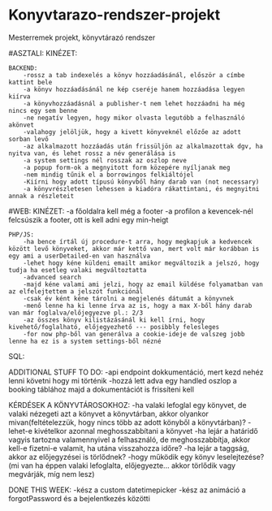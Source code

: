 # Konyvtarazo-rendszer-projekt
Mesterremek projekt, könyvtárazó rendszer


#ASZTALI:
    KINÉZET:

    BACKEND:
        -rossz a tab indexelés a könyv hozzáadásánál, először a címbe kattint bele
        -a könyv hozzáadásánál ne kép cseréje hanem hozzáadása legyen kiírva
        -a könyvhozzáadásnál a publisher-t nem lehet hozzáadni ha még nincs egy sem benne
        -ne negatív legyen, hogy mikor olvasta legutóbb a felhasználó akönvet
        -valahogy jelöljük, hogy a kivett könyveknél előzőe az adott sorban levő
        -az alkalmazott hozzáadás után frissüljön az alkalmazottak dgv, ha nyitva van, és lehet rossz a név generálása is
        -a system settings nél rosszak az oszlop neve
        -a popup form-ok a megnyitott form közepére nyíljanak meg
        -nem mindig tűnik el a borrowingos felkiáltójel
        -Kiírni hogy adott típusú könyvből hány darab van (not necessary)
        -a könyvrészletesen lehessen a kiadóra rákattintani, és megnyitni annak a részleteit

#WEB:
    KINÉZET:
        -a főoldalra kell még a footer
        -a profilon a kevencek-nél felcsúszik a footer, ott is kell adni egy min-heigt
        
        

    PHP/JS:
        -ha bence írtál új procedure-t arra, hogy megkapjuk a kedvencek között levő könyveket, akkor már kettő van, mert volt már korábban is egy ami a userDetailed-en van használva
        -lehet hogy kéne küldeni emailt amikor megváltozik a jelszó, hogy tudja ha esetleg valaki megváltoztatta
        -advanced search
        -majd kéne valami ami jelzi, hogy az email küldése folyamatban van az elfelejtettem a jelszót funkciónál
        -csak év ként kéne tárolni a megjelenés dátumát a könyvnek
        -menő lenne ha ki lenne írva az is, hogy a max X-ből hány darab van már foglalva/előjegyezve pl.: 2/3
        -az összes könyv kilistázásánál ki kell írni, hogy kivehető/foglalható, előjegyezhető --- posibbly felesleges
        -for now php-ből van generálva a cookie-ideje de valszeg jobb lenne ha ez is a system settings-ből nézné

SQL:


ADDITIONAL STUFF TO DO:
-api endpoint dokkumentáció, mert kezd nehéz lenni követni hogy mi történik 
-hozzá lett adva egy handled oszlop a booking táblához majd a dokumentációt is frissíteni kell

KÉRDÉSEK A KÖNYVTÁROSOKHOZ:
-ha valaki lefoglal egy könyvet, de valaki nézegeti azt a könyvet a könyvtárban, akkor olyankor mivan(feltételezzük, hogy nincs több az adott könyből a könyvtárban)?
-lehet-e kivételkor azonnal meghosszabbítani a könyvet
-ha lejár a határidő vagyis tartozna valamennyivel a felhasználó, de meghosszabbítja, akkor kell-e fizetni-e valamit, ha utána visszahozza időre?
-ha lejár a taggság, akkor az előjegyzései is törlődnek?
-hogy működik egy könyv leselejtezése? (mi van ha éppen valaki lefoglalta, előjegyezte... akkor törlődik vagy megvárják, míg nem lesz)


DONE THIS WEEK:
-kész a custom datetimepicker
-kész az animáció a forgotPassword és a bejelentkezés közötti